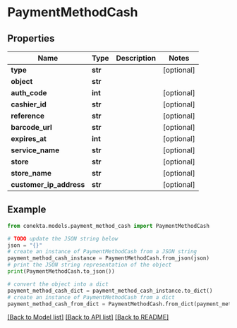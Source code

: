 # PaymentMethodCash


## Properties

Name | Type | Description | Notes
------------ | ------------- | ------------- | -------------
**type** | **str** |  | [optional] 
**object** | **str** |  | 
**auth_code** | **int** |  | [optional] 
**cashier_id** | **str** |  | [optional] 
**reference** | **str** |  | [optional] 
**barcode_url** | **str** |  | [optional] 
**expires_at** | **int** |  | [optional] 
**service_name** | **str** |  | [optional] 
**store** | **str** |  | [optional] 
**store_name** | **str** |  | [optional] 
**customer_ip_address** | **str** |  | [optional] 

## Example

```python
from conekta.models.payment_method_cash import PaymentMethodCash

# TODO update the JSON string below
json = "{}"
# create an instance of PaymentMethodCash from a JSON string
payment_method_cash_instance = PaymentMethodCash.from_json(json)
# print the JSON string representation of the object
print(PaymentMethodCash.to_json())

# convert the object into a dict
payment_method_cash_dict = payment_method_cash_instance.to_dict()
# create an instance of PaymentMethodCash from a dict
payment_method_cash_from_dict = PaymentMethodCash.from_dict(payment_method_cash_dict)
```
[[Back to Model list]](../README.md#documentation-for-models) [[Back to API list]](../README.md#documentation-for-api-endpoints) [[Back to README]](../README.md)


